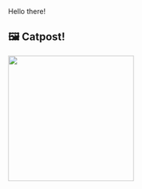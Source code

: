 Hello there!



## 🖼️ Catpost!

<sub>
    <img src="https://cdn2.thecatapi.com/images/ONTwyvD-a.jpg" height="256">
</sub>

